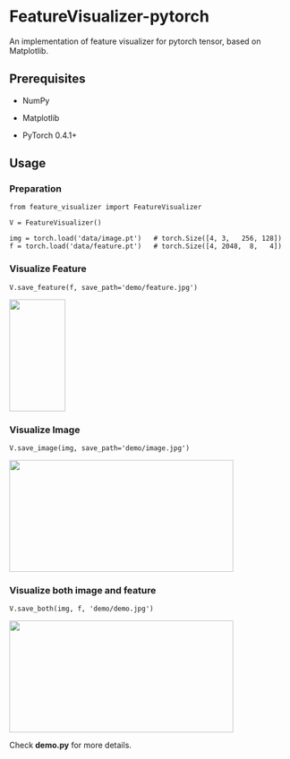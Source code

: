 # FeatureVisualizer-pytorch
An implementation of feature visualizer for pytorch tensor, based on Matplotlib.

## Prerequisites

- NumPy

- Matplotlib

- PyTorch 0.4.1+

## Usage

### Preparation
```
from feature_visualizer import FeatureVisualizer

V = FeatureVisualizer()

img = torch.load('data/image.pt')   # torch.Size([4, 3,   256, 128])
f = torch.load('data/feature.pt')   # torch.Size([4, 2048,  8,   4])
```

### Visualize Feature
```
V.save_feature(f, save_path='demo/feature.jpg')
```
<img src="https://github.com/hyk1996/FeatureVisualizer-pytorch/blob/master/demo/feature.jpg" height="200" width="100">

### Visualize Image
```
V.save_image(img, save_path='demo/image.jpg')
```
<img src="https://github.com/hyk1996/FeatureVisualizer-pytorch/blob/master/demo/image.jpg" height="200" width="400">

### Visualize both image and feature
```
V.save_both(img, f, 'demo/demo.jpg')
```
<img src="https://github.com/hyk1996/FeatureVisualizer-pytorch/blob/master/demo/demo.jpg" height="200" width="400">

Check **demo.py** for more details.

